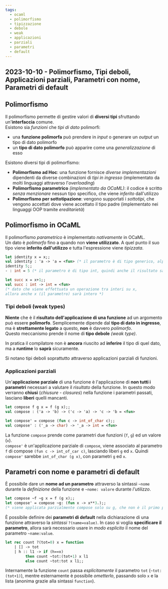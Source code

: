 ```yaml
---
tags:
  - ocaml
  - polimorfismo
  - tipizzazione
  - debole
  - weak
  - applicazioni
  - parziali
  - parametri
  - default
---
```

## 2023-10-10 - Polimorfismo, Tipi deboli, Applicazioni parziali, Parametri con nome, Parametri di default

## Polimorfismo

Il polimorfismo permette di gestire valori di **diversi tipi** sfruttando un'**interfaccia** comune.\
Esistono sia _funzioni_ che _tipi di dato_ polimorfi:

- una **funzione polimorfa** può prendere in _input_ o generare un _output_ un tipo di dato polimorfo
- un **tipo di dato polimorfo** può apparire come una _generalizzazione_ di esso

Esistono diversi tipi di polimorfismo:

- **Polimorfismo ad Hoc**: una funzione fornisce _diverse implementazioni_ dipendenti da diverse combinazioni di _tipi in ingresso_ (implementato da molti linguaggi attraverso l'_overloading_)
- **Polimorfismo parametrico** _(implementato da OCaML)_: il codice è scritto _senza menzionare_ nessun tipo specifico, che viene _inferito_ dall'utilizzo
- **Polimorfismo per sottotipazione**: vengono supportati i _sottotipi_, che vengono accettati dove viene accettato il tipo padre (implementato nei linguaggi OOP tramite _ereditarietà_)

## Polimorfismo in OCaML

Il polimorfismo _parametrico_ è implementato _nativamente_ in OCaML.\
Un dato è _polimorfo_ fino a quando non **viene utilizzato**. A quel punto il suo tipo viene **inferito dall'utilizzo** e tutta l'espressione viene _tipizzata_.

```ocaml
let identity x = x;;
val identity : 'a -> 'a = <fun> (* il parametro è di tipo generico, alpha *)
identity 5;;
- : int = 5 (* il parametro è di tipo int, quindi anche il risultato sarà int *)

let succ x = x+1;;
val succ : int -> int = <fun>
(* dato che viene effettuata un operazione tra interi su x,
allora anche x (il parametro) sarà intero *)
```

### Tipi deboli (weak types)

**Niente** che è il **risultato dell'applicazione di una funzione** ad un argomento può essere **polimorfo**. Semplicemente dipende dal **tipo di dato in ingresso**, ma è **strettamente legato** a questo, **non** è davvero _polimorfo_.\
Questo meccanismo prende il nome di **tipo debole** _(weak type)_.

In pratica il compilatore non è **ancora** riuscito ad **inferire** il tipo di quel dato, ma a **runtime** lo **saprà** sicuramente.

Si notano tipi deboli soprattutto attraverso applicazioni parziali di funzioni.

### Applicazioni parziali

Un'**applicazione parziale** di una funzione è l'applicazione di **non tutti i parametri** necessari a valutare il _risultato_ della funzione. In questo modo verranno **chiusi** (_chiusure - closures_) nella funzione i parametri passati, lasciano **liberi** quelli mancanti.

```ocaml
let compose f g x = f (g x);;
val compose : ('a -> 'b) -> ('c -> 'a) -> 'c -> 'b = <fun>

let compose' = compose (fun c -> int_of_char c);;
val compose' : ('_a -> char) -> '_a -> int = <fun>
```

La funzione `compose` prende come parametri due funzioni (`f`, `g`) ed un valore (`x`).\
`compose'` è un'applicazione parziale di `compose`, viene associato al parametro `f` di compose `(fun c -> int_of_car c)`, lasciando liberi `g` ed `x`. Quindi `compose'` sarebbe `int_of_char (g x)`, con parametri `g` ed `x`. 

## Parametri con nome e parametri di default

È possibile dare un **nome ad un parametro** attraverso la sintassi `~nome` durante la _definizione_ della funzione e `~nome: valore` durante _l'utilizzo_.

```ocaml
let compose ~f ~g x = f (g x);;
let compose' = compose ~g: (fun x -> x**3.);;
(* viene applicata parzialmente compose solo su g, che non è il primo parametro *)
```

È possibile definire dei **parametri di default** nella dichiarazione di una funzione attraverso la _sintassi_ `?(name=value)`. In caso si voglia **specificare il parametro**, allora sarà necessario usare in _modo esplicito_ il nome del parametro `~name:value`.

```ocaml
let rec count ?(tot=0) x = function
	| [] -> tot
	| h :: l1 -> if (h==x)
		 then count ~tot:(tot+1) x l1
		 else count ~tot:tot x l1;;
 ```

Internamente la funzione `count` passa _esplicitamente_ il parametro `tot` (`~tot:(tot+1)`), mentre esternamente è possibile _ometterlo_, passando solo `x` e la lista (anonima grazie alla sintassi `function`).